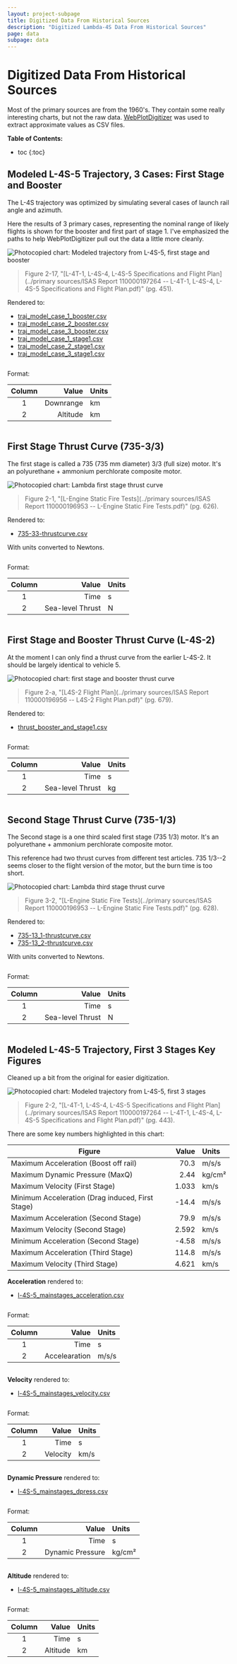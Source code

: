 ```yaml
---
layout: project-subpage
title: Digitized Data From Historical Sources
description: "Digitized Lambda-4S Data From Historical Sources"
page: data
subpage: data
---
```


# Digitized Data From Historical Sources

Most of the primary sources are from the 1960's. They contain some really interesting charts, but not the raw data. [WebPlotDigitizer][webplot] was used to extract approximate values as CSV files.

**Table of Contents:**

 * toc
{:toc}






## Modeled L-4S-5 Trajectory, 3 Cases: First Stage and Booster

The L-4S trajectory was optimized by simulating several cases of launch rail angle and azimuth.

Here the results of 3 primary cases, representing the nominal range of likely flights is shown for the booster and first part of stage 1. I've emphasized the paths to help WebPlotDigitizer pull out the data a little more cleanly.

![Photocopied chart: Modeled trajectory from L-4S-5, first stage and booster](L-4-S-5_model_trajectory_stage1.png)

> Figure 2-17, "[L-4T-1, L-4S-4, L-4S-5 Specifications and Flight Plan](../primary sources/ISAS Report 110000197264 -- L-4T-1, L-4S-4, L-4S-5 Specifications and Flight Plan.pdf)" (pg. 451).

Rendered to:

 - [traj_model_case_1_booster.csv](traj_model_case_1_booster.csv)
 - [traj_model_case_2_booster.csv](traj_model_case_2_booster.csv)
 - [traj_model_case_3_booster.csv](traj_model_case_3_booster.csv)
 - [traj_model_case_1_stage1.csv](traj_model_case_1_stage1.csv)
 - [traj_model_case_2_stage1.csv](traj_model_case_2_stage1.csv)
 - [traj_model_case_3_stage1.csv](traj_model_case_3_stage1.csv)

<div class="column is-6" markdown="1">

Format:

 Column |                                Value | Units
 :----: | -----------------------------------: | :-----
    1   | Downrange                            | km
    2   | Altitude                             | km

</div>





## First Stage Thrust Curve (735-3/3)

The first stage is called a 735 (735 mm diameter) 3/3 (full size) motor. It's an polyurethane + ammonium perchlorate composite motor.

![Photocopied chart: Lambda first stage  thrust curve](735-full-thrust.png)

> Figure 2-1, "[L-Engine Static Fire Tests](../primary sources/ISAS Report 110000196953 -- L-Engine Static Fire Tests.pdf)" (pg. 626).

Rendered to:

 - [735-33-thrustcurve.csv](735-33-thrustcurve.csv)

With units converted to Newtons.

<div class="column is-6" markdown="1">

Format:

 Column |                                Value | Units
 :----: | -----------------------------------: | :-----
    1   | Time                                 | s
    2   | Sea-level Thrust                     | N

</div>




## First Stage and Booster Thrust Curve (L-4S-2)

At the moment I can only find a thrust curve from the earlier L-4S-2. It should be largely identical to vehicle 5.

![Photocopied chart: first stage and booster thrust curve](L-4S-2_first_stage_thrust.png)

> Figure 2-a, "[L4S-2 Flight Plan](../primary sources/ISAS Report 110000196956 -- L4S-2 Flight Plan.pdf)" (pg. 679).

Rendered to:

 - [thrust_booster_and_stage1.csv](thrust_booster_and_stage1.csv)


<div class="column is-6" markdown="1">

Format:

 Column |                                Value | Units
 :----: | -----------------------------------: | :-----
    1   | Time                                 | s
    2   | Sea-level Thrust                     | kg

</div>





## Second Stage Thrust Curve (735-1/3)

The Second stage is a one third scaled first stage (735 1/3) motor. It's an polyurethane + ammonium perchlorate composite motor.

This reference had two thrust curves from different test articles. 735 1/3--2 seems closer to the flight version of the motor, but the burn time is too short. 

![Photocopied chart: Lambda third stage  thrust curve](735-third-thrust.png)

> Figure 3-2, "[L-Engine Static Fire Tests](../primary sources/ISAS Report 110000196953 -- L-Engine Static Fire Tests.pdf)" (pg. 628).

Rendered to:

 - [735-13_1-thrustcurve.csv](735-13_1-thrustcurve.csv)
 - [735-13_2-thrustcurve.csv](735-13_2-thrustcurve.csv)


With units converted to Newtons.

<div class="column is-6" markdown="1">

Format:

 Column |                                Value | Units
 :----: | -----------------------------------: | :-----
    1   | Time                                 | s
    2   | Sea-level Thrust                     | N

</div>




## Modeled L-4S-5 Trajectory, First 3 Stages Key Figures

Cleaned up a bit from the original for easier digitization.

![Photocopied chart: Modeled trajectory from L-4S-5, first 3 stages](L-4S-5_flight_overview.png)


> Figure 2-2, "[L-4T-1, L-4S-4, L-4S-5 Specifications and Flight Plan](../primary sources/ISAS Report 110000197264 -- L-4T-1, L-4S-4, L-4S-5 Specifications and Flight Plan.pdf)" (pg. 443).

There are some key numbers highlighted in this chart:

 Figure                                           |   Value | Units
 ------------------------------------------------ | -------: | :----
 Maximum Acceleration (Boost off rail)            |   70.3   | m/s/s
 Maximum Dynamic Pressure (MaxQ)                  |    2.44  | kg/cm&sup2;
 Maximum Velocity (First Stage)                   |    1.033 | km/s
 Minimum Acceleration (Drag induced, First Stage) |  -14.4   | m/s/s
 Maximum Acceleration (Second Stage)              |   79.9   | m/s/s
 Maximum Velocity (Second Stage)                  |    2.592 | km/s
 Minimum Acceleration (Second Stage)              |   -4.58  | m/s/s
 Maximum Acceleration (Third Stage)               |  114.8   | m/s/s
 Maximum Velocity (Third Stage)                   |    4.621 | km/s

**Acceleration** rendered to:

 - [l-4S-5_mainstages_acceleration.csv](l-4S-5_mainstages_acceleration.csv)

<div class="column is-6" markdown="1">

Format:

 Column |                                Value | Units
 :----: | -----------------------------------: | :-----
    1   | Time                                 | s
    2   | Accelearation                        | m/s/s

</div>

**Velocity** rendered to:

 - [l-4S-5_mainstages_velocity.csv](l-4S-5_mainstages_velocity.csv)

<div class="column is-6" markdown="1">

Format:

 Column |                                Value | Units
 :----: | -----------------------------------: | :-----
    1   | Time                                 | s
    2   | Velocity                             | km/s

</div>

**Dynamic Pressure** rendered to:

 - [l-4S-5_mainstages_dpress.csv](l-4S-5_mainstages_dpress.csv)

<div class="column is-6" markdown="1">

Format:

 Column |                                Value | Units
 :----: | -----------------------------------: | :-----
    1   | Time                                 | s
    2   | Dynamic Pressure                     | kg/cm&sup2;

</div>

**Altitude** rendered to:

 - [l-4S-5_mainstages_altitude.csv](l-4S-5_mainstages_altitude.csv)

<div class="column is-6" markdown="1">

Format:

 Column |                                Value | Units
 :----: | -----------------------------------: | :-----
    1   | Time                                 | s
    2   | Altitude                             | km

</div>


[webplot]: http://arohatgi.info/WebPlotDigitizer/app/?
